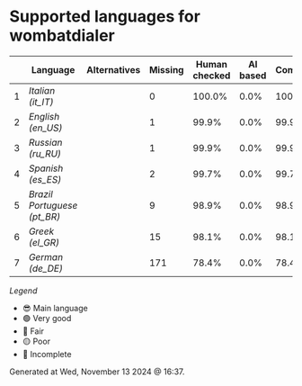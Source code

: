 # Supported languages for wombatdialer

|  | Language | Alternatives | Missing | Human checked | AI based | Completion |   |
|--|----------|--------------|---------|---------------|----------|------------|---|
| 1 | *Italian (it_IT)* |  | 0 | 100.0% | 0.0% | 100.0% | 🟢 |
| 2 | *English (en_US)* |  | 1 | 99.9% | 0.0% | 99.9% | 😎 |
| 3 | *Russian (ru_RU)* |  | 1 | 99.9% | 0.0% | 99.9% | 🟢 |
| 4 | *Spanish (es_ES)* |  | 2 | 99.7% | 0.0% | 99.7% | 🟢 |
| 5 | *Brazil Portuguese (pt_BR)* |  | 9 | 98.9% | 0.0% | 98.9% | 🟢 |
| 6 | *Greek (el_GR)* |  | 15 | 98.1% | 0.0% | 98.1% | 🟢 |
| 7 | *German (de_DE)* |  | 171 | 78.4% | 0.0% | 78.4% | 🟡 |


*Legend*

- 😎 Main language
- 🟢 Very good
- 🔵 Fair
- 🟡 Poor
- 🔴 Incomplete


Generated at Wed, November 13 2024 @ 16:37.

